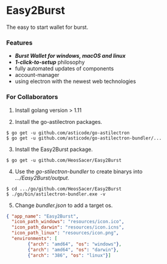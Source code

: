 # Easy2Burst

The easy to start wallet for burst.

### Features
- ***Burst Wallet for windows, macOS and linux***
- ***1-click-to-setup*** philosophy
- fully automated updates of components
- account-manager
- using electron with the newest web technologies

### For Collaborators
1. Install golang version > 1.11

2. Install the go-astilectron packages.
``` shell
$ go get -u github.com/asticode/go-astilectron
$ go get -u github.com/asticode/go-astilectron-bundler/...
```

3. Install the Easy2Burst package.
``` shell
$ go get -u github.com/HeosSacer/Easy2Burst
```

4. Use the *go-stilectron-bundler* to create binarys into *.../Easy2Burst/output*.
``` shell
$ cd .../go/github.com/HeosSacer/Easy2Burst
$ ./go/bin/astilectron-bundler.exe -v
```

5. Change *bundler.json* to add a target os.
``` json
{ "app_name": "Easy2Burst",
  "icon_path_windows": "resources/icon.ico",
  "icon_path_darwin": "resources/icon.icns",
  "icon_path_linux": "resources/icon.png",
  "environments": [
        {"arch": "amd64", "os": "windows"},
        {"arch": "amd64", "os": "darwin"},
        {"arch": "386", "os": "linux"}]
```
